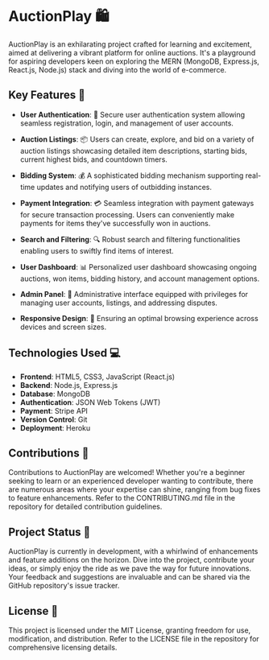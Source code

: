 # AuctionPlay 🛍️

AuctionPlay is an exhilarating project crafted for learning and excitement, aimed at delivering a vibrant platform for online auctions. It's a playground for aspiring developers keen on exploring the MERN (MongoDB, Express.js, React.js, Node.js) stack and diving into the world of e-commerce.

## Key Features 🚀

- **User Authentication**: 🔐 Secure user authentication system allowing seamless registration, login, and management of user accounts.
  
- **Auction Listings**: 📦 Users can create, explore, and bid on a variety of auction listings showcasing detailed item descriptions, starting bids, current highest bids, and countdown timers.

- **Bidding System**: 💰 A sophisticated bidding mechanism supporting real-time updates and notifying users of outbidding instances.

- **Payment Integration**: 💳 Seamless integration with payment gateways for secure transaction processing. Users can conveniently make payments for items they've successfully won in auctions.

- **Search and Filtering**: 🔍 Robust search and filtering functionalities enabling users to swiftly find items of interest.

- **User Dashboard**: 📊 Personalized user dashboard showcasing ongoing auctions, won items, bidding history, and account management options.

- **Admin Panel**: 👑 Administrative interface equipped with privileges for managing user accounts, listings, and addressing disputes.

- **Responsive Design**: 📱 Ensuring an optimal browsing experience across devices and screen sizes.

## Technologies Used 💻

- **Frontend**: HTML5, CSS3, JavaScript (React.js)
- **Backend**: Node.js, Express.js
- **Database**: MongoDB
- **Authentication**: JSON Web Tokens (JWT)
- **Payment**: Stripe API
- **Version Control**: Git
- **Deployment**: Heroku

## Contributions 🤝

Contributions to AuctionPlay are welcomed! Whether you're a beginner seeking to learn or an experienced developer wanting to contribute, there are numerous areas where your expertise can shine, ranging from bug fixes to feature enhancements. Refer to the CONTRIBUTING.md file in the repository for detailed contribution guidelines.

## Project Status 🌟

AuctionPlay is currently in development, with a whirlwind of enhancements and feature additions on the horizon. Dive into the project, contribute your ideas, or simply enjoy the ride as we pave the way for future innovations. Your feedback and suggestions are invaluable and can be shared via the GitHub repository's issue tracker.

## License 📝

This project is licensed under the MIT License, granting freedom for use, modification, and distribution. Refer to the LICENSE file in the repository for comprehensive licensing details.
